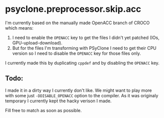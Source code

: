 psyclone.preprocessor.skip.acc
==============================

I'm currently based on the manually made OpenACC branch of CROCO which means:

1. I need to enable the `OPENACC` key to get the files I didn't yet patched
(IOs, GPU-upload-download).
1. But for the files I'm transforming with PSyClone I need to get their CPU
version so I need to disable the `OPENACC` key for those files only.

I currently made this by duplicating `cppdef` and by disabling the `OPENACC`
key.

Todo:
-----

I made it in a dirty way I currently don't like. We might want to play more with
some just `-DDISABLE_OPENACC` option to the compiler. As it was originaly
temporary I currently kept the hacky verison I made.

Fill free to match as soon as possible.